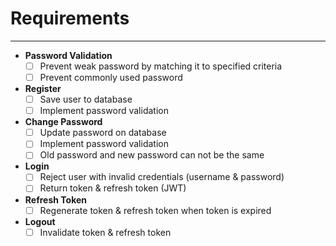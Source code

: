 # Requirements

---

- **Password Validation**
    - [ ] Prevent weak password by matching it to specified criteria
    - [ ] Prevent commonly used password
- **Register**
    - [ ] Save user to database
    - [ ] Implement password validation
- **Change Password**
    - [ ] Update password on database
    - [ ] Implement password validation
    - [ ] Old password and new password can not be the same
- **Login**
    - [ ] Reject user with invalid credentials (username & password)
    - [ ] Return token & refresh token (JWT)
- **Refresh Token**
    - [ ] Regenerate token & refresh token when token is expired
- **Logout**
    - [ ] Invalidate token & refresh token
